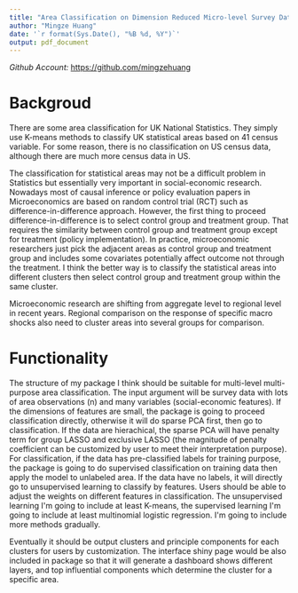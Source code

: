 ```yaml
---
title: "Area Classification on Dimension Reduced Micro-level Survey Data"
author: "Mingze Huang"
date: '`r format(Sys.Date(), "%B %d, %Y")`'
output: pdf_document
---
```

*Github Account:* https://github.com/mingzehuang


# Backgroud
There are some area classification for UK National Statistics. They simply use K-means methods to classify UK statistical areas based on 41 census variable. For some reason, there is no classification on US census data, although there are much more census data in US.


The classification for statistical areas may not be a difficult problem in Statistics but essentially very important in social-economic research. Nowadays most of causal inference or policy evaluation papers in Microeconomics are based on random control trial (RCT) such as difference-in-difference approach. However, the first thing to proceed difference-in-difference is to select control group and treatment group. That requires the similarity between control group and treatment group except for treatment (policy implementation). In practice, microeconomic researchers just pick the adjacent areas as control group and treatment group and includes some covariates potentially affect outcome not through the treatment. I think the better way is to classify the statistical areas into different clusters then select control group and treatment group within the same cluster.


Microeconomic research are shifting from aggregate level to regional level in recent years. Regional comparison on the response of specific macro shocks also need to cluster areas into several groups for comparison.


# Functionality
The structure of my package I think should be suitable for multi-level multi-purpose area classification. The input argument will be survey data with lots of area observations (n) and many variables (social-economic features). If the dimensions of features are small, the package is going to proceed classification directly, otherwise it will do sparse PCA first, then go to classification. If the data are hierachical, the sparse PCA will have penalty term for group LASSO and exclusive LASSO (the magnitude of penalty coefficient can be customized by user to meet their interpretation purpose). For classification, if the data has pre-classified labels for training purpose, the package is going to do supervised classification on training data then apply the model to unlabeled area. If the data have no labels, it will directly go to unsupervised learning to classify by features. Users should be able to adjust the weights on different features in classification. The unsupervised learning I'm going to include at least K-means, the supervised learning I'm going to include at least multinomial logistic regression. I'm going to include more methods gradually.


Eventually it should be output clusters and principle components for each clusters for users by customization. The interface shiny page would be also included in package so that it will generate a dashboard shows different layers, and top influential components which determine the cluster for a specific area.
